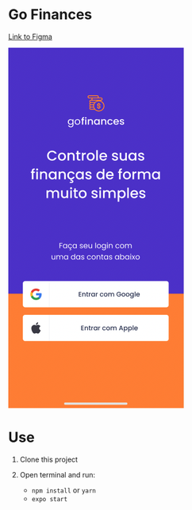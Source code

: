 # Go Finances

[Link to Figma](https://www.figma.com/file/NjJETCb9Ro6VgujAqtAuRk/GoFinances-Ignite-Copy?node-id=0%3A1)

![](./screenshots.png)

# Use

1. Clone this project
    

2. Open terminal and run:
    - ```npm install``` or ```yarn```
    - ```expo start```
